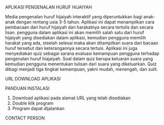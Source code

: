 APLIKASI PENGENALAN HURUF HIJAIYAH

Media pengenalan huruf hijaiyah interaktif yang diperuntukkan bagi anak-anak dengan rentang usia 3-5 tahun.
Aplikasi ini dapat menampilkan cara pembacaan dari huruf hijaiyah dan harakatnya secara tertulis dan secara lisan.
pengguna dalam aplikasi ini akan memilih salah satu dari huruf hijaiyah yang disediakan dalam aplikasi, kemudian pengguna memilih harakat yang ada, steelah selesai maka akan ditampilkan suara dari bacaan huruf tersebut dan keterangannya secara tertuis.
Aplikasi ini juga menyediakan quiz sebagai sarana evaluasi kemampuan pengguna terhadap pengenalan huruf hiajaiyah.
Soal dalam quiz berupa keluaran suara yang kemudian pengguna menentukan tulisan dari suara yang dikeluarkan. Quiz dibagi menjadi tiga tingkat kemampuan, yakni mudah, menengah, dan sulit.

URL DOWNLOAD APLIKASI


PANDUAN INSTALASI

1. Download aplikasi pada alamat URL yang telah disediakan
2. Double klik program
3. Program dapat dijalankan


CONTACT PERSON

